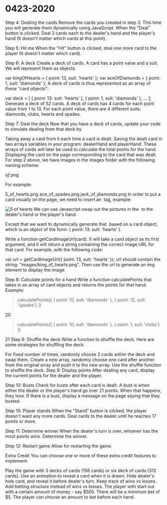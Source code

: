 # 0423-2020
Step 4: Dealing the cards
Remove the cards you created in step 3. This time you will generate them dynamically using JavaScript. When the "Deal" button is clicked. Deal 2 cards each to the dealer's hand and the player's hand (It doesn't matter which cards at this point).

Step 5: Hit me
When the "Hit" button is clicked, deal one more card to the player (It doesn't matter which card).

Step 6: A deck
Create a deck of cards. A card has a point value and a suit. We will represent them as objects:

var kingOfHearts = { point: 13, suit: 'hearts' }; 
var aceOfDiamonds = { point: 1, suit: 'diamonds' };
A deck of cards is thus represented as an array of these "card objects":

var deck = [ { point: 13: suit: 'hearts' }, 
{ point: 1, suit: 'diamonds' }, ... ];
Generate a deck of 52 cards. A deck of cards has 4 cards for each point value from 1 to 13. For each point value, there are 4 different suits: diamonds, clubs, hearts and spades.

Step 7: Deal the deck
Now that you have a deck of cards, update your code to simulate dealing from that deck by

Taking away a card from it each time a card is dealt.
Saving the dealt card in two arrays variables in your program: dealerHand and playerHand. These arrays of cards will later be used to calculate the total points for the hand.
Displaying the card on the page corresponding to the card that was dealt.
For step 2 above, we have images in the images folder with the following naming scheme:

_of_.png

For example:

5_of_hearts.png ace_of_spades.png 
jack_of_diamonds.png
In order to put a card visually on the page, we need to insert an <img> tag, example:

<img src="/page/images/5_of_hearts.png" alt="5 of hearts" /> We can use Javascript swap out the pictures in  the <img> to the dealer's hand or the player's hand.

Except that we want to dynamically generate that <img> based on a card object, which is an object of the form: { point: 13: suit: 'hearts' }.

Write a function getCardImageUrl(card). It will take a card object as its first argument, and it will return a string containing the correct image URL for that card. For example, with the following code:

var url = getCardImageUrl({ point: 13, suit: 'hearts' }); 
url should contain the string: "images/king_of_hearts.png".
Then use the url to generate an img element to display the image.

Step 8: Calculate points for a hand
Write a function calculatePoints that takes in an array of card objects and returns the points for that hand. Example:

> calculatePoints([ 
     { point: 10, suit: 'diamonds' }, 
     { point: 12, suit: 'spades'} 
])

20 
> calculatePoints([ 
     { point: 10, suit: 'diamonds' }, 
     { point: 1, suit: 'clubs'} 
])

21
Step 9: Shuffle the deck
Write a function to shuffle the deck. Here are some strategies for shuffling the deck:

For fixed number of times, randomly choose 2 cards within the deck and swap them.
Create a new array, randomly choose one card after another from the original array and push it to the new array.
Use the shuffle function to shuffle the deck.
Step 9: Display points
After dealing any card, display the current points for the dealer and the player.

Step 10: Busts
Check for busts after each card is dealt. A bust is when either the dealer or the player's hand go over 21 points. When that happens, they lose. If there is a bust, display a message on the page saying that they busted.

Step 10: Player stands
When the "Stand" button is clicked, the player doesn't want any more cards. Deal cards to the dealer until he reaches 17 points or more.

Step 11: Determine winner
When the dealer's turn is over, whoever has the most points wins. Determine the winner.

Step 12: Restart game
Allow for restarting the game.

Extra Credit
You can choose one or more of these extra credit features to implement:

Play the game with 3 decks of cards (156 cards) or six deck of cards (312 cards).
Use an animation to reveal a card when it is drawn.
Hide dealer's hole card, and reveal it before dealer's turn.
Keep track of wins vs losses.
Add betting structure instead of wins vs losses. The player with start out with a certain amount of money - say $500. There will be a minimum bet of $5. The player can choose an amount to bet before each hand.